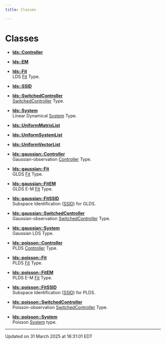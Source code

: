 ```yaml
---
title: Classes

---
```


# Classes

















- **[lds::Controller](/lds-ctrl-est/docs/api/classes/classlds_1_1_controller/)** 



- **[lds::EM](/lds-ctrl-est/docs/api/classes/classlds_1_1_e_m/)** 



- **[lds::Fit](/lds-ctrl-est/docs/api/classes/classlds_1_1_fit/)** <br>LDS [Fit]() Type. 



- **[lds::SSID](/lds-ctrl-est/docs/api/classes/classlds_1_1_s_s_i_d/)** 



- **[lds::SwitchedController](/lds-ctrl-est/docs/api/classes/classlds_1_1_switched_controller/)** <br>[SwitchedController]() Type. 



- **[lds::System](/lds-ctrl-est/docs/api/classes/classlds_1_1_system/)** <br>Linear Dynamical [System]() Type. 



- **[lds::UniformMatrixList](/lds-ctrl-est/docs/api/classes/classlds_1_1_uniform_matrix_list/)** 



- **[lds::UniformSystemList](/lds-ctrl-est/docs/api/classes/classlds_1_1_uniform_system_list/)** 



- **[lds::UniformVectorList](/lds-ctrl-est/docs/api/classes/classlds_1_1_uniform_vector_list/)** 






- **[lds::gaussian::Controller](/lds-ctrl-est/docs/api/classes/classlds_1_1gaussian_1_1_controller/)** <br>Gaussian-observation [Controller]() Type. 



- **[lds::gaussian::Fit](/lds-ctrl-est/docs/api/classes/classlds_1_1gaussian_1_1_fit/)** <br>GLDS [Fit]() Type. 



- **[lds::gaussian::FitEM](/lds-ctrl-est/docs/api/classes/classlds_1_1gaussian_1_1_fit_e_m/)** <br>GLDS E-M [Fit](/lds-ctrl-est/docs/api/classes/classlds_1_1gaussian_1_1_fit/) Type. 



- **[lds::gaussian::FitSSID](/lds-ctrl-est/docs/api/classes/classlds_1_1gaussian_1_1_fit_s_s_i_d/)** <br>Subspace Identification ([SSID](/lds-ctrl-est/docs/api/classes/classlds_1_1_s_s_i_d/)) for GLDS. 



- **[lds::gaussian::SwitchedController](/lds-ctrl-est/docs/api/classes/classlds_1_1gaussian_1_1_switched_controller/)** <br>Gaussian-observation [SwitchedController]() Type. 



- **[lds::gaussian::System](/lds-ctrl-est/docs/api/classes/classlds_1_1gaussian_1_1_system/)** <br>Gaussian LDS Type. 









- **[lds::poisson::Controller](/lds-ctrl-est/docs/api/classes/classlds_1_1poisson_1_1_controller/)** <br>PLDS [Controller]() Type. 



- **[lds::poisson::Fit](/lds-ctrl-est/docs/api/classes/classlds_1_1poisson_1_1_fit/)** <br>PLDS [Fit]() Type. 



- **[lds::poisson::FitEM](/lds-ctrl-est/docs/api/classes/classlds_1_1poisson_1_1_fit_e_m/)** <br>PLDS E-M [Fit](/lds-ctrl-est/docs/api/classes/classlds_1_1poisson_1_1_fit/) Type. 



- **[lds::poisson::FitSSID](/lds-ctrl-est/docs/api/classes/classlds_1_1poisson_1_1_fit_s_s_i_d/)** <br>Subspace Identification ([SSID](/lds-ctrl-est/docs/api/classes/classlds_1_1_s_s_i_d/)) for PLDS. 



- **[lds::poisson::SwitchedController](/lds-ctrl-est/docs/api/classes/classlds_1_1poisson_1_1_switched_controller/)** <br>Poisson-observation [SwitchedController]() Type. 



- **[lds::poisson::System](/lds-ctrl-est/docs/api/classes/classlds_1_1poisson_1_1_system/)** <br>Poisson [System]() type. 














-------------------------------

Updated on 31 March 2025 at 16:31:01 EDT
